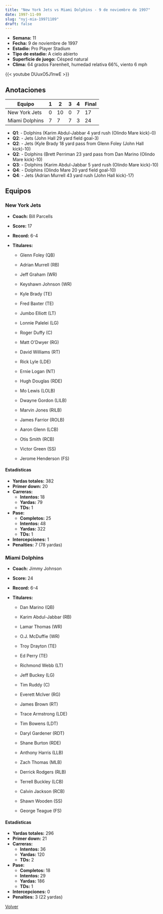 ```yaml
---
title: "New York Jets vs Miami Dolphins - 9 de noviembre de 1997"
date: 1997-11-09
slug: "nyj-mia-19971109"
draft: false
---
```


- **Semana:** 11
- **Fecha:** 9 de noviembre de 1997
- **Estadio:** Pro Player Stadium
- **Tipo de estadio:** A cielo abierto
- **Superficie de juego:** Césped natural
- **Clima:** 64 grados Farenheit, humedad relativa 66%, viento 6 mph


{{< youtube DUuxO5J1nwE >}}


## Anotaciones
| Equipo | 1 | 2 | 3 | 4 | Final |
|--------|---|---|---|---|-------|
| New York Jets  | 0 | 10 | 0 | 7  | 17 |
| Miami Dolphins  | 7 | 7 | 7 | 3  | 24 |
- **Q1**:  - Dolphins (Karim Abdul-Jabbar 4 yard rush (Olindo Mare kick)-0)
- **Q2**:  - Jets (John Hall 29 yard field goal-3)
- **Q2**:  - Jets (Kyle Brady 18 yard pass from Glenn Foley (John Hall kick)-10)
- **Q2**:  - Dolphins (Brett Perriman 23 yard pass from Dan Marino (Olindo Mare kick)-10)
- **Q3**:  - Dolphins (Karim Abdul-Jabbar 5 yard rush (Olindo Mare kick)-10)
- **Q4**:  - Dolphins (Olindo Mare 20 yard field goal-10)
- **Q4**:  - Jets (Adrian Murrell 43 yard rush (John Hall kick)-17)


## Equipos


### New York Jets
* **Coach:** Bill Parcells
* **Score:** 17
* **Record:** 6-4
* **Titulares:** 

  * Glenn Foley (QB) 

  * Adrian Murrell (RB) 

  * Jeff Graham (WR) 

  * Keyshawn Johnson (WR) 

  * Kyle Brady (TE) 

  * Fred Baxter (TE) 

  * Jumbo Elliott (LT) 

  * Lonnie Palelei (LG) 

  * Roger Duffy (C) 

  * Matt O'Dwyer (RG) 

  * David Williams (RT) 

  * Rick Lyle (LDE) 

  * Ernie Logan (NT) 

  * Hugh Douglas (RDE) 

  * Mo Lewis (LOLB) 

  * Dwayne Gordon (LILB) 

  * Marvin Jones (RILB) 

  * James Farrior (ROLB) 

  * Aaron Glenn (LCB) 

  * Otis Smith (RCB) 

  * Victor Green (SS) 

  * Jerome Henderson (FS) 

#### Estadísticas
* **Yardas totales:** 382
* **Primer down:** 20
* **Carreras:**
  * **Intentos:** 18
  * **Yardas:** 79
  * **TDs:** 1
* **Pase:**
  * **Completos:** 25
  * **Intentos:** 48
  * **Yardas:** 322
  * **TDs:** 1
* **Intercepciones:** 1
* **Penalties:** 7 (78 yardas)

### Miami Dolphins
* **Coach:** Jimmy Johnson
* **Score:** 24
* **Record:** 6-4
* **Titulares:** 

  * Dan Marino (QB) 

  * Karim Abdul-Jabbar (RB) 

  * Lamar Thomas (WR) 

  * O.J. McDuffie (WR) 

  * Troy Drayton (TE) 

  * Ed Perry (TE) 

  * Richmond Webb (LT) 

  * Jeff Buckey (LG) 

  * Tim Ruddy (C) 

  * Everett McIver (RG) 

  * James Brown (RT) 

  * Trace Armstrong (LDE) 

  * Tim Bowens (LDT) 

  * Daryl Gardener (RDT) 

  * Shane Burton (RDE) 

  * Anthony Harris (LLB) 

  * Zach Thomas (MLB) 

  * Derrick Rodgers (RLB) 

  * Terrell Buckley (LCB) 

  * Calvin Jackson (RCB) 

  * Shawn Wooden (SS) 

  * George Teague (FS) 

#### Estadísticas
* **Yardas totales:** 296
* **Primer down:** 21
* **Carreras:**
  * **Intentos:** 36
  * **Yardas:** 120
  * **TDs:** 2
* **Pase:**
  * **Completos:** 18
  * **Intentos:** 29
  * **Yardas:** 186
  * **TDs:** 1
* **Intercepciones:** 0
* **Penalties:** 3 (22 yardas)


[Volver](/historia/1997)
